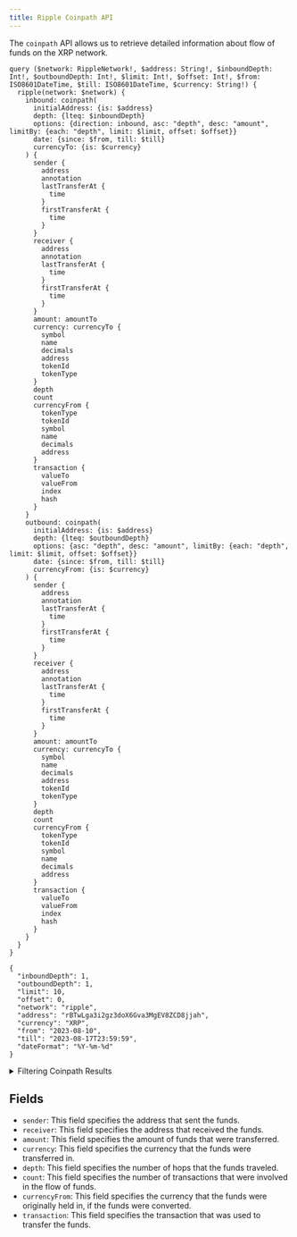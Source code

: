 ```yaml
---
title: Ripple Coinpath API
---
```


<head>
<meta name="title" content="Ripple Coinpath API"/>
<meta name="description" content="Track flow of funds up to any depth on the Ripple blockchain. Also, get information on blocks for tokens or NFTs on the Ripple blockchain."/>
<meta name="keywords" content="Ripple api, Ripple python api, Ripple nft api, Ripple scan api, Ripple matic api, Ripple api docs, Ripple crypto api, Ripple blockchain api,matic network api"/>
<meta name="robots" content="index, follow"/>
<meta http-equiv="Content-Type" content="text/html; charset=utf-8"/>
<meta name="language" content="English"/>

<!-- Open Graph / Facebook -->
<meta property="og:type" content="website" />
<meta property="og:title" content="Ripple Coinpath API" />
<meta property="og:description" content="Track flow of funds up to any depth on the Ripple blockchain. Also, get information on blocks for tokens or NFTs on the Ripple blockchain." />

<!-- Twitter -->
<meta property="twitter:card" content="summary_large_image" />
<meta property="twitter:title" content="Ripple Coinpath API" />
<meta property="twitter:description" content="Track flow of funds up to any depth on the Ripple blockchain. Also, get blocks information for tokens or NFTs on the Ripple blockchain." />
</head>

The `coinpath` API allows us to retrieve detailed information about flow of funds on the XRP network.

```
query ($network: RippleNetwork!, $address: String!, $inboundDepth: Int!, $outboundDepth: Int!, $limit: Int!, $offset: Int!, $from: ISO8601DateTime, $till: ISO8601DateTime, $currency: String!) {
  ripple(network: $network) {
    inbound: coinpath(
      initialAddress: {is: $address}
      depth: {lteq: $inboundDepth}
      options: {direction: inbound, asc: "depth", desc: "amount", limitBy: {each: "depth", limit: $limit, offset: $offset}}
      date: {since: $from, till: $till}
      currencyTo: {is: $currency}
    ) {
      sender {
        address
        annotation
        lastTransferAt {
          time
        }
        firstTransferAt {
          time
        }
      }
      receiver {
        address
        annotation
        lastTransferAt {
          time
        }
        firstTransferAt {
          time
        }
      }
      amount: amountTo
      currency: currencyTo {
        symbol
        name
        decimals
        address
        tokenId
        tokenType
      }
      depth
      count
      currencyFrom {
        tokenType
        tokenId
        symbol
        name
        decimals
        address
      }
      transaction {
        valueTo
        valueFrom
        index
        hash
      }
    }
    outbound: coinpath(
      initialAddress: {is: $address}
      depth: {lteq: $outboundDepth}
      options: {asc: "depth", desc: "amount", limitBy: {each: "depth", limit: $limit, offset: $offset}}
      date: {since: $from, till: $till}
      currencyFrom: {is: $currency}
    ) {
      sender {
        address
        annotation
        lastTransferAt {
          time
        }
        firstTransferAt {
          time
        }
      }
      receiver {
        address
        annotation
        lastTransferAt {
          time
        }
        firstTransferAt {
          time
        }
      }
      amount: amountTo
      currency: currencyTo {
        symbol
        name
        decimals
        address
        tokenId
        tokenType
      }
      depth
      count
      currencyFrom {
        tokenType
        tokenId
        symbol
        name
        decimals
        address
      }
      transaction {
        valueTo
        valueFrom
        index
        hash
      }
    }
  }
}

{
  "inboundDepth": 1,
  "outboundDepth": 1,
  "limit": 10,
  "offset": 0,
  "network": "ripple",
  "address": "rBTwLga3i2gz3doX6Gva3MgEV8ZCD8jjah",
  "currency": "XRP",
  "from": "2023-08-10",
  "till": "2023-08-17T23:59:59",
  "dateFormat": "%Y-%m-%d"
}

```

<details><summary>Filtering Coinpath Results</summary>

- `initialAddress`: This field specifies the address that you want to track the flow of funds for.
- `depth`: This field specifies the number of hops to follow the flow of funds.
- `options`: This field specifies the options for the query, such as the order of the results and the number of results to return.
- `date`: This field specifies the date and time range for the query.
  - `since`: This keyword specifies the start date and time for the range.
  - `till`: This keyword specifies the end date and time for the range.
- `currency`: This field specifies the currency that you want to track the flow of funds for.

</details>

## Fields

- `sender`: This field specifies the address that sent the funds.
- `receiver`: This field specifies the address that received the funds.
- `amount`: This field specifies the amount of funds that were transferred.
- `currency`: This field specifies the currency that the funds were transferred in.
- `depth`: This field specifies the number of hops that the funds traveled.
- `count`: This field specifies the number of transactions that were involved in the flow of funds.
- `currencyFrom`: This field specifies the currency that the funds were originally held in, if the funds were converted.
- `transaction`: This field specifies the transaction that was used to transfer the funds.
